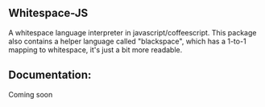 Whitespace-JS
-------------

A whitespace language interpreter in javascript/coffeescript. This package also contains a helper language called "blackspace", which has a 1-to-1 mapping to whitespace, it's just a bit more readable. 


Documentation:
--------------

Coming soon
